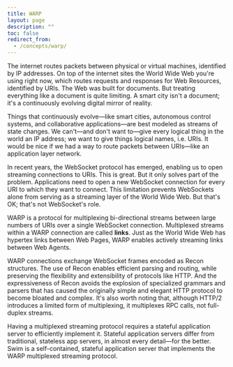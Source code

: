 ```yaml
---
title: WARP
layout: page
description: ""
toc: false
redirect_from:
  - /concepts/warp/
---
```


The internet routes packets between physical or virtual machines, identified by IP addresses. On top of the internet sites the World Wide Web you're using right now, which routes requests and responses for Web Resources, identified by URIs. The Web was built for documents. But treating everything like a document is quite limiting. A smart city isn't a document; it's a continuously evolving digital mirror of reality.

Things that continuously evolve—like smart cities, autonomous control systems, and collaborative applications—are best modeled as streams of state changes. We can't—and don't want to—give every logical thing in the world an IP address; we want to give things logical names, i.e. URIs. It would be nice if we had a way to route packets between URIs—like an application layer network.

In recent years, the WebSocket protocol has emerged, enabling us to open streaming connections to URIs. This is great. But it only solves part of the problem. Applications need to open a new WebSocket connection for every URI to which they want to connect. This limitation prevents WebSockets alone from serving as a streaming layer of the World Wide Web. But that's OK; that's not WebSocket's role.

WARP is a protocol for multiplexing bi-directional streams between large numbers of URIs over a single WebSocket connection. Multiplexed streams within a WARP connection are called **links**. Just as the World Wide Web has hypertex links between Web Pages, WARP enables actively streaming links between Web Agents.

WARP connections exchange WebSocket frames encoded as Recon structures. The use of Recon enables efficient parsing and routing, while preserving the flexibility and extensibility of protocols like HTTP. And the expressiveness of Recon avoids the explosion of specialized grammars and parsers that has caused the originally simple and elegant HTTP protocol to become bloated and complex. It's also worth noting that, although HTTP/2 introduces a limited form of multiplexing, it multiplexes RPC calls, not full-duplex streams.

Having a multiplexed streaming protocol requires a stateful application server to efficiently implement it. Stateful application servers differ from traditional, stateless app servers, in almost every detail—for the better. Swim is a self-contained, stateful application server that implements the WARP multiplexed streaming protocol.
